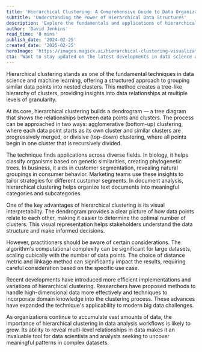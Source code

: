 ```yaml
---
title: 'Hierarchical Clustering: A Comprehensive Guide to Data Organization and Analysis'
subtitle: 'Understanding the Power of Hierarchical Data Structures'
description: 'Explore the fundamentals and applications of hierarchical clustering, a powerful technique for organizing and analyzing data through nested clusters. Learn how this method creates meaningful hierarchies in various fields, from biology to business analytics.'
author: 'David Jenkins'
read_time: '8 mins'
publish_date: '2024-02-25'
created_date: '2025-02-25'
heroImage: 'https://images.magick.ai/hierarchical-clustering-visualization.png'
cta: 'Want to stay updated on the latest developments in data science and machine learning? Follow us on LinkedIn for regular insights, tutorials, and expert perspectives on emerging analytical techniques.'
---
```


Hierarchical clustering stands as one of the fundamental techniques in data science and machine learning, offering a structured approach to grouping similar data points into nested clusters. This method creates a tree-like hierarchy of clusters, providing insights into data relationships at multiple levels of granularity.

At its core, hierarchical clustering builds a dendrogram — a tree diagram that shows the relationships between data points and clusters. The process can be approached in two ways: agglomerative (bottom-up) clustering, where each data point starts as its own cluster and similar clusters are progressively merged, or divisive (top-down) clustering, where all points begin in one cluster that is recursively divided.

The technique finds applications across diverse fields. In biology, it helps classify organisms based on genetic similarities, creating phylogenetic trees. In business, it aids in customer segmentation, revealing natural groupings in consumer behavior. Marketing teams use these insights to tailor strategies for different customer segments. In document analysis, hierarchical clustering helps organize text documents into meaningful categories and subcategories.

One of the key advantages of hierarchical clustering is its visual interpretability. The dendrogram provides a clear picture of how data points relate to each other, making it easier to determine the optimal number of clusters. This visual representation helps stakeholders understand the data structure and make informed decisions.

However, practitioners should be aware of certain considerations. The algorithm's computational complexity can be significant for large datasets, scaling cubically with the number of data points. The choice of distance metric and linkage method can significantly impact the results, requiring careful consideration based on the specific use case.

Recent developments have introduced more efficient implementations and variations of hierarchical clustering. Researchers have proposed methods to handle high-dimensional data more effectively and techniques to incorporate domain knowledge into the clustering process. These advances have expanded the technique's applicability to modern big data challenges.

As organizations continue to accumulate vast amounts of data, the importance of hierarchical clustering in data analysis workflows is likely to grow. Its ability to reveal multi-level relationships in data makes it an invaluable tool for data scientists and analysts seeking to uncover meaningful patterns in complex datasets.